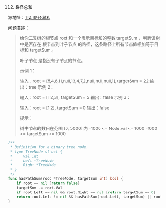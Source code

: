 112. 路径总和

源地址：[112. 路径总和](https://leetcode-cn.com/problems/path-sum/)

问题描述：

>给你二叉树的根节点 root 和一个表示目标和的整数 targetSum ，判断该树中是否存在 根节点到叶子节点 的路径，这条路径上所有节点值相加等于目标和 targetSum 。
>
>叶子节点 是指没有子节点的节点。
>
> 
>
>示例 1：
>
>
>输入：root = [5,4,8,11,null,13,4,7,2,null,null,null,1], targetSum = 22
>输出：true
>示例 2：
>
>
>输入：root = [1,2,3], targetSum = 5
>输出：false
>示例 3：
>
>输入：root = [1,2], targetSum = 0
>输出：false
>
>
>提示：
>
>树中节点的数目在范围 [0, 5000] 内
>-1000 <= Node.val <= 1000
>-1000 <= targetSum <= 1000

``` go
/**
 * Definition for a binary tree node.
 * type TreeNode struct {
 *     Val int
 *     Left *TreeNode
 *     Right *TreeNode
 * }
 */
func hasPathSum(root *TreeNode, targetSum int) bool {
    if root == nil {return false}
    targetSum -= root.Val
    if root.Left == nil && root.Right == nil {return targetSum == 0}
    return root.Left != nil && hasPathSum(root.Left, targetSum) || root.Right != nil && hasPathSum(root.Right, targetSum) 
}
```



